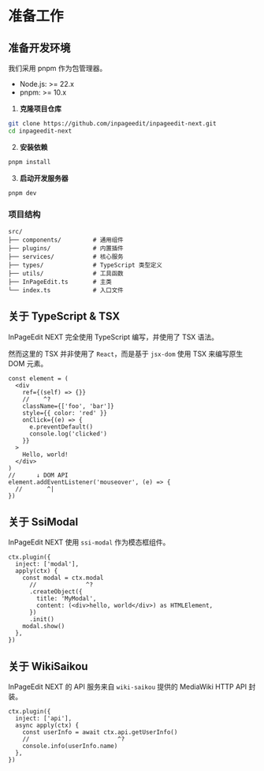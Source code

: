 # 准备工作

## 准备开发环境

我们采用 pnpm 作为包管理器。

- Node.js: >= 22.x
- pnpm: >= 10.x

1. **克隆项目仓库**

```bash
git clone https://github.com/inpageedit/inpageedit-next.git
cd inpageedit-next
```

2. **安装依赖**

```bash
pnpm install
```

3. **启动开发服务器**

```bash
pnpm dev
```

### 项目结构

```
src/
├── components/         # 通用组件
├── plugins/            # 内置插件
├── services/           # 核心服务
├── types/              # TypeScript 类型定义
├── utils/              # 工具函数
├── InPageEdit.ts       # 主类
└── index.ts            # 入口文件
```

## 关于 TypeScript & TSX

InPageEdit NEXT 完全使用 TypeScript 编写，并使用了 TSX 语法。

然而这里的 TSX 并非使用了 `React`，而是基于 `jsx-dom` 使用 TSX 来编写原生 DOM 元素。

```tsx twoslash
const element = (
  <div
    ref={(self) => {}}
    //    ^?
    className={['foo', 'bar']}
    style={{ color: 'red' }}
    onClick={(e) => {
      e.preventDefault()
      console.log('clicked')
    }}
  >
    Hello, world!
  </div>
)
//      ↓ DOM API
element.addEventListener('mouseover', (e) => {
  //       ^|
})
```

## 关于 SsiModal

InPageEdit NEXT 使用 `ssi-modal` 作为模态框组件。

```tsx twoslash
ctx.plugin({
  inject: ['modal'],
  apply(ctx) {
    const modal = ctx.modal
      //              ^?
      .createObject({
        title: 'MyModal',
        content: (<div>hello, world</div>) as HTMLElement,
      })
      .init()
    modal.show()
  },
})
```

## 关于 WikiSaikou

InPageEdit NEXT 的 API 服务来自 `wiki-saikou` 提供的 MediaWiki HTTP API 封装。

```tsx twoslash
ctx.plugin({
  inject: ['api'],
  async apply(ctx) {
    const userInfo = await ctx.api.getUserInfo()
    //                         ^?
    console.info(userInfo.name)
  },
})
```

